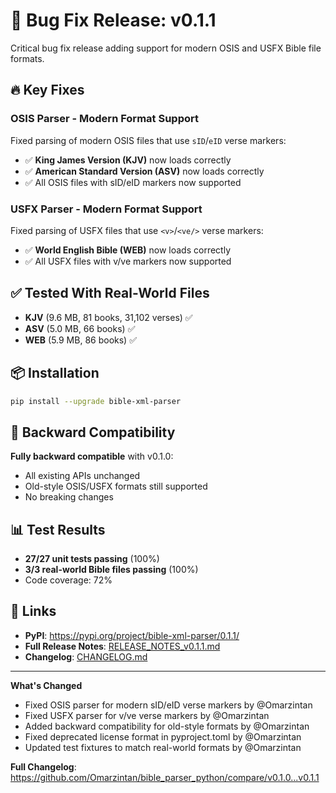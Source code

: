 # 🐛 Bug Fix Release: v0.1.1

Critical bug fix release adding support for modern OSIS and USFX Bible file formats.

## 🔥 Key Fixes

### OSIS Parser - Modern Format Support
Fixed parsing of modern OSIS files that use `sID`/`eID` verse markers:
- ✅ **King James Version (KJV)** now loads correctly
- ✅ **American Standard Version (ASV)** now loads correctly
- ✅ All OSIS files with sID/eID markers now supported

### USFX Parser - Modern Format Support  
Fixed parsing of USFX files that use `<v>`/`<ve/>` verse markers:
- ✅ **World English Bible (WEB)** now loads correctly
- ✅ All USFX files with v/ve markers now supported

## ✅ Tested With Real-World Files

- **KJV** (9.6 MB, 81 books, 31,102 verses) ✅
- **ASV** (5.0 MB, 66 books) ✅
- **WEB** (5.9 MB, 86 books) ✅

## 📦 Installation

```bash
pip install --upgrade bible-xml-parser
```

## 🔄 Backward Compatibility

**Fully backward compatible** with v0.1.0:
- All existing APIs unchanged
- Old-style OSIS/USFX formats still supported
- No breaking changes

## 📊 Test Results

- **27/27 unit tests passing** (100%)
- **3/3 real-world Bible files passing** (100%)
- Code coverage: 72%

## 🔗 Links

- **PyPI**: https://pypi.org/project/bible-xml-parser/0.1.1/
- **Full Release Notes**: [RELEASE_NOTES_v0.1.1.md](RELEASE_NOTES_v0.1.1.md)
- **Changelog**: [CHANGELOG.md](dev-docs/CHANGELOG.md)

---

**What's Changed**
- Fixed OSIS parser for modern sID/eID verse markers by @Omarzintan
- Fixed USFX parser for v/ve verse markers by @Omarzintan
- Added backward compatibility for old-style formats by @Omarzintan
- Fixed deprecated license format in pyproject.toml by @Omarzintan
- Updated test fixtures to match real-world formats by @Omarzintan

**Full Changelog**: https://github.com/Omarzintan/bible_parser_python/compare/v0.1.0...v0.1.1
